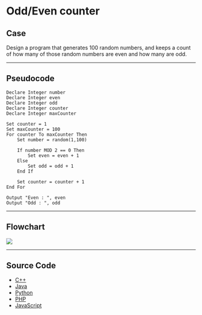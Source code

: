 # Odd/Even counter

## Case

Design a program that generates 100 random numbers, and keeps a count of how many of those random numbers are even and how many are odd.

<hr>

## Pseudocode

```
Declare Integer number
Declare Integer even
Declare Integer odd
Declare Integer counter
Declare Integer maxCounter

Set counter = 1
Set maxCounter = 100
For counter To maxCounter Then
    Set number = random(1,100)

    If number MOD 2 == 0 Then
        Set even = even + 1
    Else
        Set odd = odd + 1
    End If

    Set counter = counter + 1
End For

Output "Even : ", even
Output "Odd : ", odd
```

<hr>

## Flowchart

<img src="Flowchart.png"  >

<hr>

## Source Code

- [C++](oddEvenCounter.cpp)
- [Java](oddEvenCounter.java)
- [Python](oddEvenCounter.py)
- [PHP](oddEvenCounter.php)
- [JavaScript](oddEvenCounter.js)
